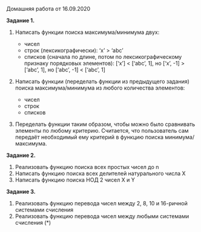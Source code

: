 Домашняя работа от 16.09.2020

**Задание 1.** 

1. Написать функции поиска максимума/минимума двух:
    - чисел 
    - строк (лексикографически): ‘x’ > ‘abc’ 
    - списков (сначала по длине, потом по лексикографическому признаку порядковых элементов): [‘x’] < [‘abc’, 1], но [‘x’, -1] > [‘abc’, 1], но [‘abc’, -1] < [‘abc’, 1] 

2. Написать функции (переделать функции из предыдущего задания) поиска максимума/минимума из любого количества элементов: 

    - чисел 
    - строк 
    - списков 

3. Переделать функции таким образом, чтобы можно было сравнивать элементы по любому критерию. Считается, что пользователь сам передаёт необходимый ему критерий в функцию поиска минимума/максимума. 

**Задание 2.** 

1. Реализовать функцию поиска всех простых чисел до n 
2. Написать функцию поиска всех делителей натурального числа X 
3. Написать функцию поиска НОД 2 чисел X и Y 

**Задание 3.** 

1. Реализовать функцию перевода чисел между 2, 8, 10 и 16-ричной системами счисления 
2. Реализовать функцию перевода чисел между любыми системами счисления (*)